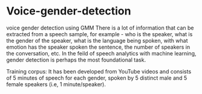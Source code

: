 # Voice-gender-detection
voice gender detection using GMM
There is a lot of information that can be extracted from a speech sample, for example - who is the speaker, what is the gender of the speaker, what is the language being spoken, with what emotion has the speaker spoken the sentence, the number of speakers in the conversation, etc.
In the feild of speech analytics with machine learning, gender detection is perhaps the most foundational task. 

Training corpus: It has been developed from YouTube videos and consists of 5 minutes of speech for each gender, spoken by 5 distinct male and 5 female speakers (i.e, 1 minute/speaker).
